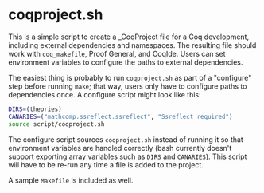 # coqproject.sh

This is a simple script to create a _CoqProject file for a Coq
development, including external dependencies and namespaces. The
resulting file should work with `coq_makefile`, Proof General, and
CoqIde. Users can set environment variables to configure the paths to
external dependencies.

The easiest thing is probably to run `coqproject.sh` as part of a
"configure" step before running `make`; that way, users only have to
configure paths to dependencies once. A configure script might look
like this:

```bash
DIRS=(theories)
CANARIES=("mathcomp.ssreflect.ssreflect", "Ssreflect required")
source script/coqproject.sh
```

The configure script sources `coqproject.sh` instead of running it so
that environment variables are handled correctly (bash currently
doesn't support exporting array variables such as `DIRS` and
`CANARIES`). This script will have to be re-run any time a file is
added to the project.

A sample `Makefile` is included as well.

